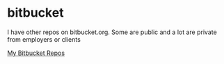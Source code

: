 # bitbucket
I have other repos on bitbucket.org.
Some are public and a lot are private from employers or clients

[My Bitbucket Repos](https://www.bitbucket.org/beansauce)
